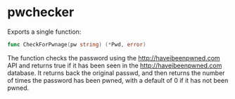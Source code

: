 # pwchecker

Exports a single function:

```go
func CheckForPwnage(pw string) (*Pwd, error)
```

The function checks the password using the http://haveibeenpwned.com API and returns true if it has been seen
in the http://haveibeenpwned.com database.  It returns back the original passwd, and then returns the number of 
times the password has been pwned, with a default of 0 if it has not been pwned.
